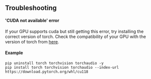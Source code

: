 ## Troubleshooting

#### 'CUDA not available' error
If your GPU supports cuda but still getting this error, 
try installing the correct version of torch.
Check the compatibility of your GPU with the version of torch 
from [here](https://pytorch.org/get-started/previous-versions/).

#### Example
```
pip uninstall torch torchvision torchaudio -y
pip install torch torchvision torchaudio --index-url https://download.pytorch.org/whl/cu118
```
